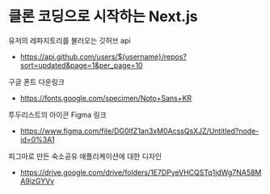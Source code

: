 # 클론 코딩으로 시작하는 Next.js


유저의 레파지토리를 불러오는 깃허브 api
- https://api.github.com/users/${username}/repos?sort=updated&page=1&per_page=10

구글 폰트 다운링크
- https://fonts.google.com/specimen/Noto+Sans+KR

투두리스트의 아이콘 Figma 링크
- https://www.figma.com/file/DG0lfZ1an3xM0AcssQsXJZ/Untitled?node-id=0%3A1

피그마로 만든 숙소공유 애플리케이션에 대한 디자인
- https://drive.google.com/drive/folders/1E7DPyeVHCQSTq1jdWg7NA58MA9jzGYVv
